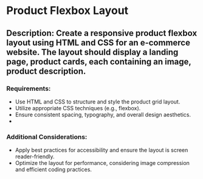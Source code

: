 # Product Flexbox Layout

## Description: Create a responsive product flexbox layout using HTML and CSS for an e-commerce website. The layout should display a landing page, product cards, each containing an image, product description.

### Requirements:

* Use HTML and CSS to structure and style the product grid layout.
* Utilize appropriate CSS techniques (e.g., flexbox).
* Ensure consistent spacing, typography, and overall design aesthetics.
* 
### Additional Considerations:

* Apply best practices for accessibility and ensure the layout is screen reader-friendly.
* Optimize the layout for performance, considering image compression and efficient coding practices.
